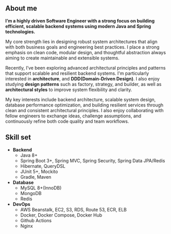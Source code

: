 ## About me

**I’m a highly driven Software Engineer with a strong focus on building efficient, scalable backend systems using modern Java and Spring technologies.**

My core strength lies in designing robust system architectures that align with both business goals and engineering best practices. I place a strong emphasis on clean code, modular design, and thoughtful abstraction always aiming to create maintainable and extensible systems.

Recently, I’ve been exploring advanced architectural principles and patterns that support scalable and resilient backend systems. I'm particularly interested in **architecture**, and **DDD(Domain-Driven Design)**. I also enjoy studying **design patterns** such as factory, strategy, and builder, as well as **architectural styles** to improve system flexibility and clarity.

My key interests include backend architecture, scalable system design, database performance optimization, and building resilient services through clean and consistent architectural principles. I also enjoy collaborating with fellow engineers to exchange ideas, challenge assumptions, and continuously refine both code quality and team workflows.

## Skill set

- **Backend**
  - Java 8+
  - Spring Boot 3+, Spring MVC, Spring Security, Spring Data JPA/Redis
  - Hibernate, QueryDSL
  - JUnit 5+, Mockito
  - Gradle, Maven
- **Database**
  - MySQL 8+(InnoDB)
  - MongoDB
  - Redis
- **DevOps**
  - AWS Beanstalk, EC2, S3, RDS, Route 53, ECR, ELB
  - Docker, Docker Compose, Docker Hub
  - Github Actions
  - Nginx
